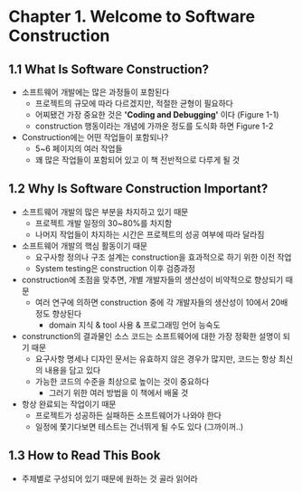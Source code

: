 # Chapter 1. Welcome to Software Construction

## 1.1 What Is Software Construction?
- 소프트웨어 개발에는 많은 과정들이 포함된다
  - 프로젝트의 규모에 따라 다르겠지만, 적절한 균형이 필요하다
  - 어찌됐건 가장 중요한 것은 **'Coding and Debugging'** 이다 (Figure 1-1)
  - construction 행동이라는 개념에 가까운 정도를 도식화 하면 Figure 1-2
- Construction에는 어떤 작업들이 포함되나?
  - 5~6 페이지의 여러 작업들
  - 꽤 많은 작업들이 포함되어 있고 이 책 전반적으로 다루게 될 것

## 1.2 Why Is Software Construction Important?
- 소프트웨어 개발의 많은 부분을 차지하고 있기 때문
  - 프로젝트 개발 일정의 30~80%를 차지함
  - 나머지 작업들이 차지하는 시간은 프로젝트의 성공 여부에 따라 달라짐
- 소프트웨어 개발의 핵심 활동이기 때문
  - 요구사항 정의나 구조 설계는 construction을 효과적으로 하기 위한 이전 작업
  - System testing은 construction 이후 검증과정
- construction에 초점을 맞추면, 개별 개발자들의 생산성이 비약적으로 향상되기 때문
  - 여러 연구에 의하면 construction 중에 각 개발자들의 생산성이 10에서 20배 정도 향상된다
    - domain 지식 & tool 사용 & 프로그래밍 언어 능숙도
- construnction의 결과물인 소스 코드는 소프트웨어에 대한 가장 정확한 설명이 되기 때문
  - 요구사항 명세나 디자인 문서는 유효하지 않은 경우가 많지만, 코드는 항상 최신의 내용을 담고 있다
  - 가능한 코드의 수준을 최상으로 높이는 것이 중요하다
    - 그러기 위한 여러 방법을 이 책에서 배울 것
- 항상 완료되는 작업이기 때문
  - 프로젝트가 성공하든 실패하든 소프트웨어가 나와야 한다
  - 일정에 쫓기다보면 테스트는 건너뛰게 될 수도 있다 (그까이꺼..)

## 1.3 How to Read This Book
- 주제별로 구성되어 있기 때문에 원하는 것 골라 읽어라
